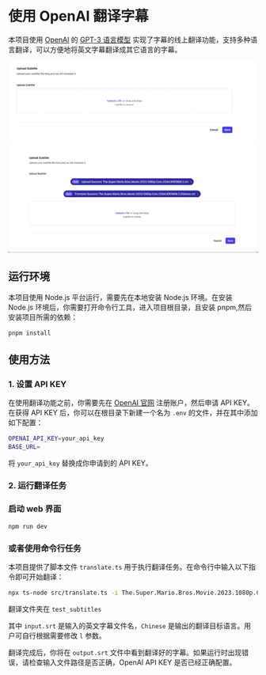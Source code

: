 # 使用 OpenAI 翻译字幕

本项目使用 [OpenAI](https://openai.com/) 的 [GPT-3 语言模型](https://openai.com/gpt-3/) 实现了字幕的线上翻译功能，支持多种语言翻译，可以方便地将英文字幕翻译成其它语言的字幕。

![preview](pictures/preview.png)
![preview-translated](pictures/preview2.png)

## 运行环境

本项目使用 Node.js 平台运行，需要先在本地安装 Node.js 环境。在安装 Node.js 环境后，你需要打开命令行工具，进入项目根目录，且安装 pnpm,然后安装项目所需的依赖：

```sh
pnpm install
```

## 使用方法

### 1. 设置 API KEY

在使用翻译功能之前，你需要先在 [OpenAI 官网](https://beta.openai.com/signup/) 注册账户，然后申请 API KEY。在获得 API KEY 后，你可以在根目录下新建一个名为 `.env` 的文件，并在其中添加如下配置：

```sh
OPENAI_API_KEY=your_api_key
BASE_URL=
```

将 `your_api_key` 替换成你申请到的 API KEY。

### 2. 运行翻译任务

### 启动 web 界面

```sh
npm run dev
```

### 或者使用命令行任务

本项目提供了脚本文件 `translate.ts` 用于执行翻译任务。在命令行中输入以下指令即可开始翻译：

```sh
npx ts-node src/translate.ts -i The.Super.Mario.Bros.Movie.2023.1080p.Cam.X264.Will1869.srt -o output.srt -l Chinese
```

翻译文件夹在 `test_subtitles`

其中 `input.srt` 是输入的英文字幕文件名，`Chinese` 是输出的翻译目标语言。用户可自行根据需要修改 `l` 参数。

翻译完成后，你将在 `output.srt` 文件中看到翻译好的字幕。如果运行时出现错误，请检查输入文件路径是否正确，OpenAI API KEY 是否已经正确配置。
